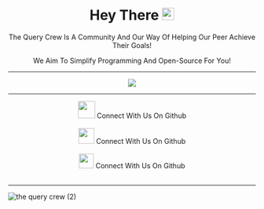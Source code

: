 <h1 align= "center">Hey There <img src="https://media.giphy.com/media/hvRJCLFzcasrR4ia7z/giphy.gif" width="25px"></h1>
<p align= "center">The Query Crew Is A Community And Our Way Of Helping Our Peer Achieve Their Goals!</p>
<p align= "center">We Aim To Simplify Programming And Open-Source For You!</p>

<hr>
<p align= "center">
 
  <img src="https://readme-typing-svg.herokuapp.com?size=30&lines=Pushing+Limits!;&center=true">
</p>
<hr>
<p align= "center">
<img src="https://user-images.githubusercontent.com/70429983/131262742-8f1a2415-d943-46f3-a725-43819b9f2210.png" height=35px> Connect With Us On Github <br><br>
<img src="https://user-images.githubusercontent.com/70429983/131262758-5ff60a4c-3212-484f-b138-ab336d3a0a46.png" height=32px> Connect With Us On Github <br><br>
<img src="https://user-images.githubusercontent.com/70429983/131262759-fb30465a-48bd-4616-b8d4-c307f2169b00.png" height=30px> Connect With Us On Github <br><br>
</p>

<hr>

![the query crew (2)](https://user-images.githubusercontent.com/65110262/129517672-9532777d-4f54-4b44-84c0-90d7f3ef6d84.png)


